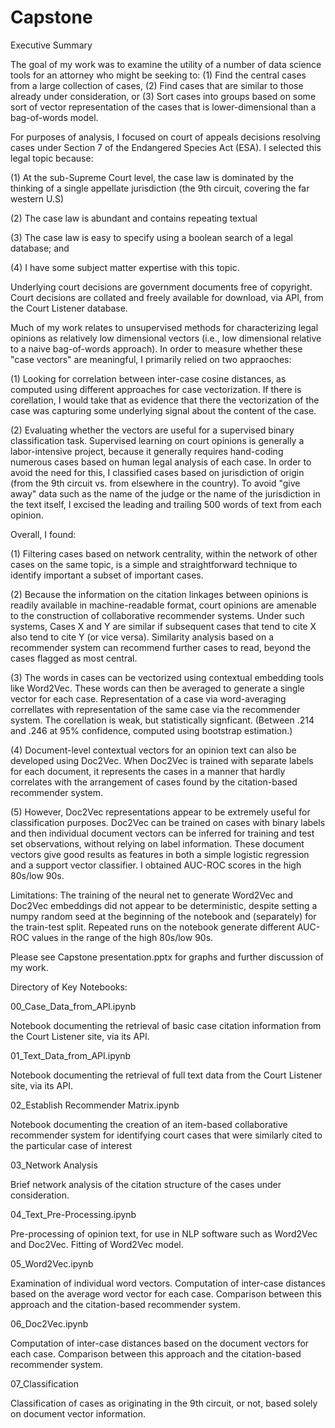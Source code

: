 # Capstone

Executive Summary

The goal of my work was to examine the utility of a number of data science tools for an attorney who might be seeking to: (1) Find the central cases from a large collection of cases, (2) Find cases that are similar to those already under consideration, or (3) Sort cases into groups based on some sort of vector representation of the cases that is lower-dimensional than a bag-of-words model.

For purposes of analysis, I focused on court of appeals decisions resolving cases under Section 7 of the Endangered Species Act (ESA).  I selected this legal topic because: 

(1) At the sub-Supreme Court level, the case law is dominated by the thinking of a single appellate jurisdiction (the 9th circuit, covering the far western U.S)  

(2) The case law is abundant and contains repeating textual 

(3) The case law is easy to specify using a boolean search of a legal database; and

(4) I have some subject matter expertise with this topic.

Underlying court decisions are government documents free of copyright.  Court decisions are collated and freely available for download, via API, from the Court Listener database.

Much of my work relates to unsupervised methods for characterizing legal opinions as relatively low dimensional vectors (i.e., low dimensional relative to a naive bag-of-words approach).  In order to measure whether these "case vectors" are meaningful, I primarily relied on two appraoches: 

(1) Looking for correlation between inter-case cosine distances, as computed using different approaches for case vectorization.  If there is corellation, I would take that as evidence that there the vectorization of the case was capturing some underlying signal about the content of the case.

(2) Evaluating whether the vectors are useful for a supervised binary classification task.  Supervised learning on court opinions is generally a labor-intensive project, because it generally requires hand-coding numerous cases based on human legal analysis of each case.  In order to avoid the need for this, I classified cases based on jurisdiction of origin (from the 9th circuit vs. from elsewhere in the country).  To avoid "give away" data such as the name of the judge or the name of the jurisdiction in the text itself, I excised the leading and trailing 500 words of text from each opinion.

Overall, I found:

(1) Filtering cases based on network centrality, within the network of other cases on the same topic, is a simple and straightforward technique to identify important a subset of important cases.

(2) Because the information on the citation linkages between opinions is readily available in machine-readable format, court opinions are amenable to the construction of collaborative recommender systems.  Under such systems, Cases X and Y are similar if subsequent cases that tend to cite X also tend to cite Y (or vice versa).  Similarity analysis based on a recommender system can recommend further cases to read, beyond the cases flagged as most central.

(3) The words in cases can be vectorized using contextual embedding tools like Word2Vec.  These words can then be averaged to generate a single vector for each case.  Representation of a case via word-averaging correllates with representation of the same case via the recommender system.  The corellation is weak, but statistically signficant. (Between .214 and .246 at 95% confidence, computed using bootstrap estimation.)  

(4) Document-level contextual vectors for an opinion text can also be developed using Doc2Vec.  When Doc2Vec is trained with separate labels for each document, it represents the cases in a manner that hardly correlates with the arrangement of cases found by the citation-based recommender system.  

(5) However, Doc2Vec representations appear to be extremely useful for classification purposes.  Doc2Vec can be trained on cases with binary labels and then individual document vectors can be inferred for training and test set observations, without relying on label information.  These document vectors give good results as features in both a simple logistic regression and a support vector classifier.  I obtained AUC-ROC scores in the high 80s/low 90s.  

Limitations:
The training of the neural net to generate Word2Vec and Doc2Vec embeddings did not appear to be deterministic, despite setting a numpy random seed at the beginning of the notebook and (separately) for the train-test split.  Repeated runs on the notebook generate different AUC-ROC values in the range of the high 80s/low 90s.

Please see Capstone presentation.pptx for graphs and further discussion of my work.

Directory of Key Notebooks:

00_Case_Data_from_API.ipynb

Notebook documenting the retrieval of basic case citation information from the Court Listener site, via its API.

01_Text_Data_from_API.ipynb

Notebook documenting the retrieval of full text data from the Court Listener site, via its API.

02_Establish Recommender Matrix.ipynb

Notebook documenting the creation of an item-based collaborative recommender system for identifying court cases that were similarly cited to the particular case of interest

03_Network Analysis

Brief network analysis of the citation structure of the cases under consideration.

04_Text_Pre-Processing.ipynb

Pre-processing of opinion text, for use in NLP software such as Word2Vec and Doc2Vec.  Fitting of Word2Vec model.

05_Word2Vec.ipynb

Examination of individual word vectors.  Computation of inter-case distances based on the average word vector for each case.  Comparison between this approach and the citation-based recommender system.

06_Doc2Vec.ipynb

Computation of inter-case distances based on the document vectors for each case.  Comparison between this approach and the citation-based recommender system.

07_Classification 

Classification of cases as originating in the 9th circuit, or not, based solely on document vector information.

